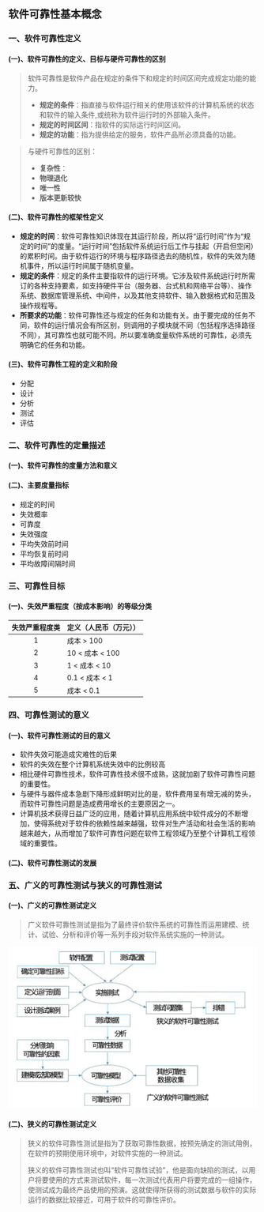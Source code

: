## 软件可靠性基本概念

### 一、软件可靠性定义

#### (一)、软件可靠性的定义、目标与硬件可靠性的区别

> 软件可靠性是软件产品在规定的条件下和规定的时间区间完成规定功能的能力。
>
> - **规定的条件**：指直接与软件运行相关的使用该软件的计算机系统的状态和软件的输入条件,或统称为软件运行时的外部输入条件。
> - **规定的时间区间**：指软件的实际运行时间区间。
> - **规定的功能**：指为提供给定的服务，软件产品所必须具备的功能。



> 与硬件可靠性的区别：
>
> - **复杂性**：
> - **物理退化**
> - **唯一性**
> - **版本更新较快**

#### (二)、软件可靠性的框架性定义

- **规定的时间**：软件可靠性知识体现在其运行阶段，所以将“运行时间”作为“规定的时间”的度量。“运行时间”包括软件系统运行后工作与挂起（开启但空闲）的累积时间。由于软件运行的环境与程序路径选去的随机性，软件的失效为随机事件，所以运行时间属于随机变量。
- **规定的条件**：规定的条件主要指软件的运行环境。它涉及软件系统运行时所需订的各种支持要素，如支持硬件平台（服务器、台式机和网络平台等）、操作系统、数据库管理系统、中间件，以及其他支持软件、输入数据格式和范围及操作规程等。
- **所要求的功能**：软件可靠性还与规定的任务和功能有关。由于要完成的任务不同，软件的运行情况会有所区别，则调用的子模块就不同（包括程序选择路径不同），其可靠性也就可能不同。所以要准确度量软件系统的可靠性，必须先明确它的任务和功能。

#### (三)、软件可靠性工程的定义和阶段

- 分配
- 设计
- 分析
- 测试
- 评估



### 二、软件可靠性的定量描述

#### (一)、软件可靠性的度量方法和意义

#### (二)、主要度量指标

- 规定的时间
- 失效概率
- 可靠度
- 失效强度
- 平均失效前时间
- 平均恢复前时间
- 平均故障间隔时间



### 三、可靠性目标

#### (一)、失效严重程度（按成本影响）的等级分类

| 失效严重程度类 | 定义（人民币（万元）） |
| :------------: | ---------------------- |
|       1        | 成本 > 100             |
|       2        | 10 < 成本 < 100        |
|       3        | 1 < 成本 < 10          |
|       4        | 0.1 < 成本 < 1         |
|       5        | 成本 < 0.1             |



### 四、可靠性测试的意义

#### (一)、软件可靠性测试的目的意义

- 软件失效可能造成灾难性的后果
- 软件的失效在整个计算机系统失效中的比例较高
- 相比硬件可靠性技术，软件可靠性技术很不成熟，这就加剧了软件可靠性问题的重要性。
- 与硬件与器件成本急剧下降形成鲜明对比的是，软件费用呈有增无减的势头，而软件可靠性问题是造成费用增长的主要原因之一。
- 计算机技术获得日益广泛的应用，随着计算机应用系统中软件成分的不断增加，使得系统对于软件的依赖性越来越强，软件对生产活动和社会生活的影响越来越大，从而增加了软件可靠性问题在软件工程领域乃至整个计算机工程领域的重要性。

#### (二)、软件可靠性测试的发展



### 五、广义的可靠性测试与狭义的可靠性测试

#### (一)、广义的可靠性测试定义

> 广义软件可靠性测试是指为了最终评价软件系统的可靠性而运用建模、统计、试验、分析和评价等一系列手段对软件系统实施的一种测试。

![](../.images/202412/251706.png)

#### (二)、狭义的可靠性测试定义

> 狭义的软件可靠性测试是指为了获取可靠性数据，按预先确定的测试用例，在软件的预期使用环境中，对软件实施的一种测试。
>
> 狭义的软件可靠性测试也叫“软件可靠性试验”，他是面向缺陷的测试，以用户将要使用的方式来测试软件，每一次测试代表用户将要完成的一组操作，使测试成为最终产品使用的预演。这就使得所获得的测试数据与软件的实际运行的数据比较接近，可用于软件的可靠性评价。
